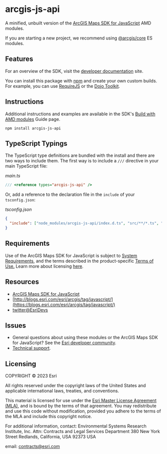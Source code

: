 # arcgis-js-api

A minified, unbuilt version of the [ArcGIS Maps SDK for JavaScript](https://developers.arcgis.com/javascript/) AMD modules.

If you are starting a new project, we recommend using [@arcgis/core](https://developers.arcgis.com/javascript/latest/es-modules/) ES modules.

## Features

For an overview of the SDK, visit the [developer documentation](https://developers.arcgis.com/javascript/latest/key-features/) site.

You can install this package with [npm](https://npmjs.org/) and create your own custom builds. For example, you can use [RequireJS](https://requirejs.org/) or the [Dojo Toolkit](https://dojotoolkit.org/).

## Instructions

Additional instructions and examples are available in the SDK's [Build with AMD modules](https://developers.arcgis.com/javascript/latest/amd-build/) Guide page.

```
npm install arcgis-js-api
```

## TypeScript Typings

The TypeScript type definitions are bundled with the install and there are two ways to include them. The first way is to include a `///` directive in your main TypeScript file:

_main.ts_

```ts
/// <reference types="arcgis-js-api" />
```

Or, add a reference to the declaration file in the `include` of your `tsconfig.json`:

_tsconfig.json_

```json
{
  "include": ["node_modules/arcgis-js-api/index.d.ts", "src/**/*.ts", "src/**/*.tsx"]
}
```

## Requirements

Use of the ArcGIS Maps SDK for JavaScript is subject to [System Requirements](https://developers.arcgis.com/javascript/latest/system-requirements/), and the terms described in the product-specific [Terms of Use.](https://www.esri.com/en-us/legal/terms/product-specific-scope-of-use) Learn more about licensing [here](https://developers.arcgis.com/javascript/latest/licensing/).

## Resources

- [ArcGIS Maps SDK for JavaScript](https://developers.arcgis.com/javascript/)
- [http://blogs.esri.com/esri/arcgis/tag/javascript/](https://blogs.esri.com/esri/arcgis/tag/javascript/)
- [twitter@EsriDevs](https://twitter.com/EsriDevs)

## Issues

- General questions about using these modules or the ArcGIS Maps SDK for JavaScript? See the [Esri developer community](https://community.esri.com/t5/arcgis-api-for-javascript/ct-p/arcgis-api-for-javascript).
- [Technical support](https://support.esri.com/).

## Licensing

COPYRIGHT © 2023 Esri

All rights reserved under the copyright laws of the United States
and applicable international laws, treaties, and conventions.

This material is licensed for use under the [Esri Master License
Agreement (MLA)](https://www.esri.com/content/dam/esrisites/en-us/media/legal/ma-full/ma-full.pdf), and is bound by the terms of that agreement.
You may redistribute and use this code without modification,
provided you adhere to the terms of the MLA and include this
copyright notice.

For additional information, contact:
Environmental Systems Research Institute, Inc.
Attn: Contracts and Legal Services Department
380 New York Street
Redlands, California, USA 92373
USA

email: contracts@esri.com

